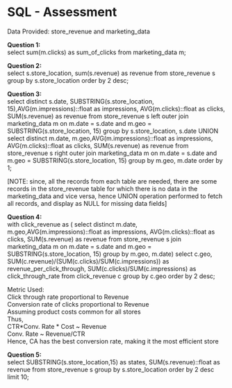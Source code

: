 # SQL - Assessment
Data Provided: store_revenue and marketing_data

<b>Question 1:</b><br>
select sum(m.clicks) as sum_of_clicks from marketing_data m;

<b>Question 2:</b><br>
select s.store_location, sum(s.revenue) as revenue from store_revenue s group by s.store_location order by 2 desc;

<b>Question 3:</b><br>
select distinct s.date, SUBSTRING(s.store_location, 15),AVG(m.impressions)::float as impressions, AVG(m.clicks)::float as clicks, SUM(s.revenue) as revenue from store_revenue s 
left outer join marketing_data m
on m.date = s.date and m.geo = SUBSTRING(s.store_location, 15) group by s.store_location, s.date
UNION
select distinct m.date, m.geo,AVG(m.impressions)::float as impressions, AVG(m.clicks)::float as clicks, SUM(s.revenue) as revenue from store_revenue s 
right outer join marketing_data m
on m.date = s.date and m.geo = SUBSTRING(s.store_location, 15) group by m.geo, m.date order by 1;

[NOTE: since, all the records from each table are needed, there are some records in the store_revenue table for which there is no data in the marketing_data and vice versa, hence UNION operation performed to fetch all records, and display as NULL for missing data fields]


<b>Question 4:</b><br>
with click_revenue as (
select distinct m.date, m.geo,AVG(m.impressions)::float as impressions, AVG(m.clicks)::float as clicks, SUM(s.revenue) as revenue from store_revenue s 
join marketing_data m
on m.date = s.date and m.geo = SUBSTRING(s.store_location, 15) group by m.geo, m.date)
select c.geo, SUM(c.revenue)/(SUM(c.clicks)/SUM(c.impressions)) as revenue_per_click_through, SUM(c.clicks)/SUM(c.impressions) as click_through_rate from click_revenue c  group by c.geo order by 2 desc;

Metric Used:<br>
Click through rate proportional to Revenue<br>
Conversion rate of clicks proportional to Revenue<br>
Assuming product costs common for all stores<br>
Thus,<br>
CTR*Conv. Rate * Cost ~ Revenue<br>
Conv. Rate ~ Revenue/CTR<br>
Hence, CA has the best conversion rate, making it the most efficient store


<b>Question 5:</b><br>
select SUBSTRING(s.store_location,15) as states, SUM(s.revenue)::float as revenue from store_revenue s
group by s.store_location order by 2 desc limit 10;



